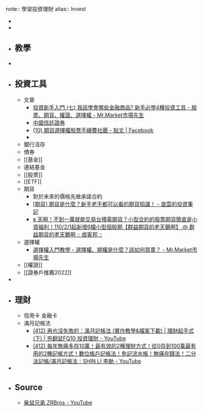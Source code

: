 note:: 學習投資理財
alias:: Invest

-
-
- ## 教學
-
- ## 投資工具
	- 文章
		- [投資新手入門 (七) 我該學會哪些金融商品? 新手必學4種投資工具 - 股票、期貨、權證、選擇權 - Mr.Market市場先生](https://rich01.com/4-2/)
		- [中國信託證券](https://www.win168.com.tw/n3-service/QA/trade-optionq8.html)
		- [(10) 期貨選擇權股票手續費社團 - 貼文 | Facebook](https://www.facebook.com/tradeclubs/posts/5342377059127569?comment_id=5342480819117193&reply_comment_id=5342522829112992)
		-
	- 銀行活存
	- 債券
	- [[基金]]
	- 連結基金
	- [[股票]]
	- [[ETF]]
	- 期貨
		- 對於未來的價格先做承諾合約
		- [[期貨] 期貨是什麼？新手老手都可以看的期貨知識！ - 直雲的投資筆記](https://chihyun.tw/future/)
		- [ʚ 天啊！不到一萬就能交易台積電期貨？小型合約的股票期貨簡直是小資福利！110/2/1起新增6檔小型個股期【群益期貨的老天鵝啊】 @ 群益期貨的老天鵝啊 :: 痞客邦 ::](https://bananatue02.pixnet.net/blog/post/360125313)
	- 選擇權
		- [選擇權入門教學 - 選擇權、期權是什麼？該如何買賣？ - Mr.Market市場先生](https://rich01.com/what-is-options/)
	- [[權證]]
	- [[證券戶推薦2022]]
-
- ## 理財
	- 信用卡 金融卡
	- 滿月記帳法
		- [(412) 再也沒失敗的：滿月記帳法 (實作教學&檔案下載) | 理財起手式(下) | 夯翻鼠FQ10 投資理財 - YouTube](https://www.youtube.com/watch?v=juLfUYkCVDI)
		- [(412) 每年無痛多存10萬！最有效的2種理財方式！從0存到100萬最有用的2種記帳方式！數位帳戶記帳法！免記流水帳！無痛存錢法！二分法記帳/滿月記帳法｜SHIN LI 李勛 - YouTube](https://www.youtube.com/watch?v=QgYAyPEae60)
-
- ## Source
	- [柴鼠兄弟 ZRBros - YouTube](https://www.youtube.com/channel/UC45i13dEfEVac2IEJT_Nr5Q)